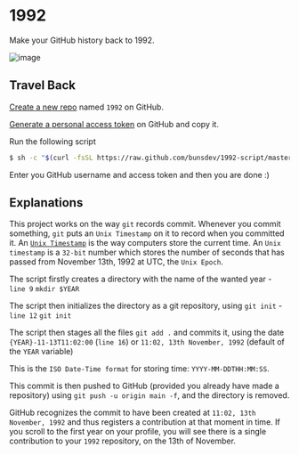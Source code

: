 # 1992

Make your GitHub history back to 1992.

![image](https://user-images.githubusercontent.com/*.png)

## Travel Back

[Create a new repo](https://github.com/new) named `1992` on GitHub.

[Generate a personal access token](https://github.com/settings/tokens/new) on GitHub and copy it.

Run the following script

```bash
$ sh -c "$(curl -fsSL https://raw.github.com/bunsdev/1992-script/master/index.sh)"
```

Enter you GitHub username and access token and then you are done :)

## Explanations

This project works on the way `git` records commit. Whenever you commit something, `git` puts an `Unix Timestamp` on it to record when you committed it. An [`Unix Timestamp`](https://www.unixtimestamp.com/) is the way computers store the current time. An `Unix timestamp` is a `32-bit` number which stores the number of seconds that has passed from November 13th, 1992 at UTC, the `Unix Epoch`.

The script firstly creates a directory with the name of the wanted year - `line 9` `mkdir $YEAR`

The script then initializes the directory as a git repository, using `git init` - `line 12` `git init`

The script then stages all the files `git add .` and commits it, using the date `{YEAR}-11-13T11:02:00` (`line 16`) or `11:02, 13th November, 1992` (default of the `YEAR` variable)

This is the `ISO Date-Time format` for storing time: `YYYY-MM-DDTHH:MM:SS`.

This commit is then pushed to GitHub (provided you already have made a repository) using `git push -u origin main -f`, and the directory is removed.

GitHub recognizes the commit to have been created at `11:02, 13th November, 1992` and thus registers a contribution at that moment in time. If you scroll to the first year on your profile, you will see there is a single contribution to your `1992` repository, on the 13th of November.
